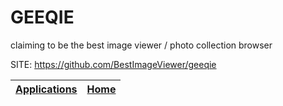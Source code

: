 # GEEQIE

 claiming to be the best image viewer / photo collection browser

 SITE: https://github.com/BestImageViewer/geeqie

 | [Applications](https://portable-linux-apps.github.io/apps.html) | [Home](https://portable-linux-apps.github.io)
 | --- | --- |
